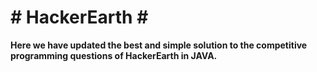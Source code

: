 # # HackerEarth # #
**Here we have updated the best and simple solution to the competitive programming questions of HackerEarth in JAVA.**
